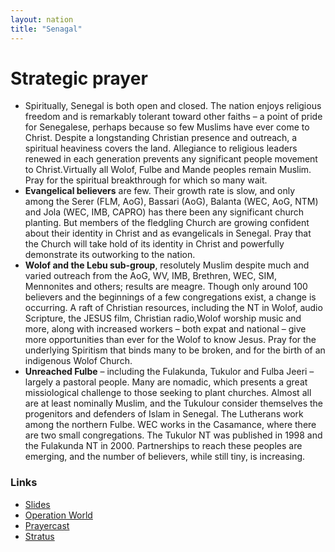 ```yaml
---
layout: nation
title: "Senagal"
---
```


# Strategic prayer

- Spiritually, Senegal is both open and closed. The nation enjoys religious freedom and is remarkably tolerant toward other faiths – a point of pride for Senegalese, perhaps because so few Muslims have ever come to Christ. Despite a longstanding Christian presence and outreach, a spiritual heaviness covers the land. Allegiance to religious leaders renewed in each generation prevents any significant people movement to Christ.Virtually all Wolof, Fulbe and Mande peoples remain Muslim. Pray for the spiritual breakthrough for which so many wait.
- **Evangelical believers** are few. Their growth rate is slow, and only among the Serer (FLM, AoG), Bassari (AoG), Balanta (WEC, AoG, NTM) and Jola (WEC, IMB, CAPRO) has there been any significant church planting. But members of the fledgling Church are growing confident about their identity in Christ and as evangelicals in Senegal. Pray that the Church will take hold of its identity in Christ and powerfully demonstrate its outworking to the nation.
- **Wolof and the Lebu sub-group**, resolutely Muslim despite much and varied outreach from the AoG, WV, IMB, Brethren, WEC, SIM, Mennonites and others; results are meagre. Though only around 100 believers and the beginnings of a few congregations exist, a change is occurring. A raft of Christian resources, including the NT in Wolof, audio Scripture, the JESUS film, Christian radio,Wolof worship music and more, along with increased workers – both expat and national – give more opportunities than ever for the Wolof to know Jesus. Pray for the underlying Spiritism that binds many to be broken, and for the birth of an indigenous Wolof Church.
- **Unreached Fulbe** – including the Fulakunda, Tukulor and Fulba Jeeri – largely a pastoral people. Many are nomadic, which presents a great missiological challenge to those seeking to plant churches. Almost all are at least nominally Muslim, and the Tukulour consider themselves the progenitors and defenders of Islam in Senegal. The Lutherans work among the northern Fulbe. WEC works in the Casamance, where there are two small congregations. The Tukulor NT was published in 1998 and the Fulakunda NT in 2000. Partnerships to reach these peoples are emerging, and the number of believers, while still tiny, is increasing.

### Links

- [Slides](http://kyk.kiekies.net/?src=https://ccwaterkloof.github.io/prayer/slides/senegal.md)
- [Operation World](https://operationworld.org/locations/senegal/)
- [Prayercast](https://prayercast.com/senegal.html)
- [Stratus](https://globe.stratus.earth/country-explorer/SEN)
